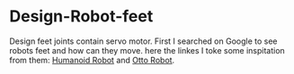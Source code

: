 # Design-Robot-feet
Design feet joints contain servo motor.
First I searched on Google to see robots feet and how can they move. here the linkes I toke some inspitation from them: [Humanoid Robot](https://www.instructables.com/Arduino-Based-Humanoid-Robot-Using-Servo-Motors/) and [Otto Robot](https://youtu.be/34v7R0FrSNE?si=N_Jk30fvBC9_bszg).  
